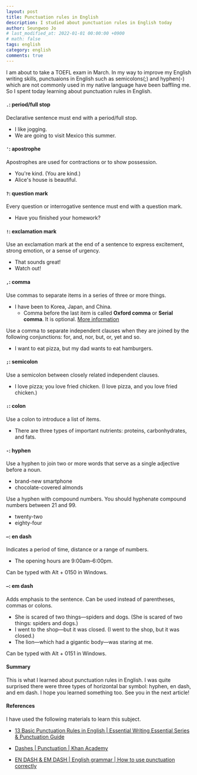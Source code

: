 ```yaml
---
layout: post
title: Punctuation rules in English
description: I studied about punctuation rules in English today
author: Seungwoo Jo
# last_modified_at: 2022-01-01 00:00:00 +0900
# math: false
tags: english
category: english
comments: true
---
```


I am about to take a TOEFL exam in March. In my way to improve my English writing skills, punctuaions in English such as semicolons(;) and hyphen(-) which are not commonly used in my native language have been baffling me. So I spent today learning about punctuation rules in English.

#### `.`: period/full stop
Declarative sentence must end with a period/full stop.
- I like jogging.
- We are going to visit Mexico this summer.

#### `'`: apostrophe
Apostrophes are used for contractions or to show possession.
- You're kind. (You are kind.)
- Alice's house is beautiful.

#### `?`: question mark
Every question or interrogative sentence must end with a question mark.
- Have you finished your homework?

#### `!`: exclamation mark
Use an exclamation mark at the end of a sentence to express excitement, strong emotion, or a sense of urgency.
- That sounds great!
- Watch out!

#### `,`: comma
Use commas to separate items in a series of three or more things.
- I have been to Korea, Japan, and China.
  - Comma before the last item is called **Oxford comma** or **Serial comma**. It is optional. [More information](https://www.grammarly.com/blog/what-is-the-oxford-comma-and-why-do-people-care-so-much-about-it/?gclid=CjwKCAiA6seQBhAfEiwAvPqu10hRbL394ST8UqzYYd5vfiPMPDvNipUPBkjAQvguNbmVvyvr9Ewt0xoCkgIQAvD_BwE&gclsrc=aw.ds)

Use a comma to separate independent clauses when they are joined by the following conjunctions: for, and, nor, but, or, yet and so.

- I want to eat pizza, but my dad wants to eat hamburgers.

#### `;`: semicolon
Use a semicolon between closely related independent clauses.
- I love pizza; you love fried chicken. (I love pizza, and you love fried chicken.)


#### `:`: colon
Use a colon to introduce a list of items.
- There are three types of important nutrients: proteins, carbonhydrates, and fats.


#### `-`: hyphen
Use a hyphen to join two or more words that serve as a single adjective before a noun.
- brand-new smartphone
- chocolate-covered almonds

Use a hyphen with compound numbers. You should hyphenate compound numbers between 21 and 99.
- twenty-two
- eighty-four

#### `–`:  en dash
Indicates a period of time, distance or a range of numbers.
- The opening hours are 9:00am–6:00pm.

Can be typed with Alt + 0150 in Windows.

#### `—`: em dash
Adds emphasis to the sentence. Can be used instead of parentheses, commas or colons.
- She is scared of two things—spiders and dogs. (She is scared of two things: spiders and dogs.)
- I went to the shop—but it was closed. (I went to the shop, but it was closed.)
- The lion—which had a gigantic body—was staring at me.

Can be typed with Alt + 0151 in Windows.

#### Summary
This is what I learned about punctuation rules in English. I was quite surprised there were three types of horizontal bar symbol: hyphen, en dash, and em dash. I hope you learned something too. See you in the next article!


#### References
I have used the following materials to learn this subject.

- [13 Basic Punctuation Rules in English | Essential Writing Essential Series & Punctuation Guide](https://youtu.be/zVu-XvULZNg)

- [Dashes | Punctuation | Khan Academy](https://youtu.be/tLmDYzhv6Z0)

- [EN DASH & EM DASH | English grammar | How to use punctuation correctly](https://www.youtube.com/watch?v=JiQVQVIiohc)
